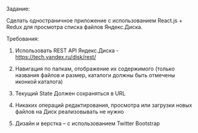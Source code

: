 Задание:

Сделать одностраничное приложение с использованием React.js + Redux для просмотра списка файлов Яндекс.Диска.

Требования:

1.   Использовать REST API Яндекс.Диска - https://tech.yandex.ru/disk/rest/

2.   Навигация по папкам, отображение их содержимого (только названия файлов и размер, каталоги должны быть отмечены иконкой каталога)

3.   Текущий State Должен сохраняться в URL

4.   Никаких операций редактирования, просмотра или загрузки новых файлов на Диск реализовывать не нужно

5.   Дизайн и верстка – с использованием Twitter Bootstrap
